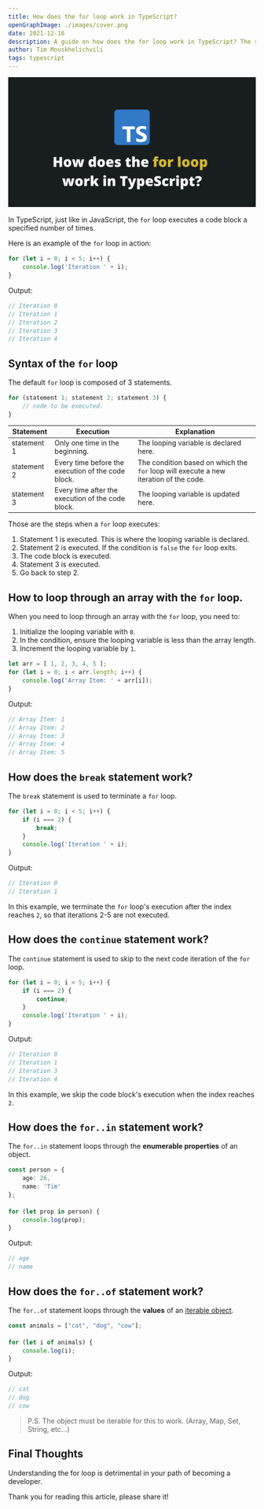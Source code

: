 ```yaml
---
title: How does the for loop work in TypeScript?
openGraphImage: ./images/cover.png
date: 2021-12-16
description: A guide on how does the for loop work in TypeScript? The syntax, as well as for in and for of.
author: Tim Mouskhelichvili
tags: typescript
---
```


![TypeScript for loop](./images/cover.png)

<Summary />

In TypeScript, just like in JavaScript, the `for` loop executes a code block a specified number of times.

Here is an example of the `for` loop in action:

```typescript
for (let i = 0; i < 5; i++) {
	console.log('Iteration ' + i);
}
```

Output:
```typescript
// Iteration 0
// Iteration 1
// Iteration 2
// Iteration 3
// Iteration 4
```

## Syntax of the `for` loop

The default `for` loop is composed of 3 statements.

```typescript
for (statement 1; statement 2; statement 3) {
    // code to be executed.
}
```

| Statement | Execution |Explanation |
| -- | -- | -- |
| statement 1 | Only one time in the beginning. | The looping variable is declared here. |
| statement 2 | Every time before the execution of the code block. | The condition based on which the `for` loop will execute a new iteration of the code. |
| statement 3 | Every time after the execution of the code block. | The looping variable is updated here. |

Those are the steps when a `for` loop executes:

1. Statement 1 is executed. This is where the looping variable is declared.
2. Statement 2 is executed. If the condition is `false` the `for` loop exits.
3. The code block is executed.
4. Statement 3 is executed.
5. Go back to step 2.

## How to loop through an array with the `for` loop.

When you need to loop through an array with the `for` loop, you need to:

1. Initialize the looping variable with `0`.
2. In the condition, ensure the looping variable is less than the array length.
3. Increment the looping variable by `1`.

```typescript
let arr = [ 1, 2, 3, 4, 5 ];
for (let i = 0; i < arr.length; i++) {
	console.log('Array Item: ' + arr[i]);
}
```
Output:
```typescript
// Array Item: 1
// Array Item: 2
// Array Item: 3
// Array Item: 4
// Array Item: 5
```

## How does the `break` statement work?

The `break` statement is used to terminate a `for` loop.

```typescript
for (let i = 0; i < 5; i++) {
	if (i === 2) {
		break;
	}
	console.log('Iteration ' + i);
}
```
Output:
```typescript
// Iteration 0
// Iteration 1
```

In this example, we terminate the `for` loop's execution after the index reaches `2`, so that iterations 2-5 are not executed.

## How does the `continue` statement work?

The `continue` statement is used to skip to the next code iteration of the `for` loop.

```typescript
for (let i = 0; i < 5; i++) {
	if (i === 2) {
		continue;
	}
	console.log('Iteration ' + i);
}
```
Output:
```typescript
// Iteration 0
// Iteration 1
// Iteration 3
// Iteration 4
```

In this example, we skip the code block's execution when the index reaches `2`.

## How does the `for..in` statement work?

The `for..in` statement loops through the **enumerable properties** of an object.

```typescript
const person = {
	age: 26,
	name: 'Tim'
};

for (let prop in person) {
	console.log(prop);
}
```
Output:
```typescript
// age
// name
```

## How does the `for..of` statement work?

The `for..of` statement loops through the **values** of an [iterable object](https://developer.mozilla.org/en-US/docs/Web/JavaScript/Reference/Iteration_protocols).

```typescript
const animals = ["cat", "dog", "cow"];

for (let i of animals) {
	console.log(i);
}
```
Output:
```typescript
// cat
// dog
// cow
```

> P.S. The object must be iterable for this to work. (Array, Map, Set, String, etc...)

## Final Thoughts

Understanding the for loop is detrimental in your path of becoming a developer.

Thank you for reading this article, please share it!